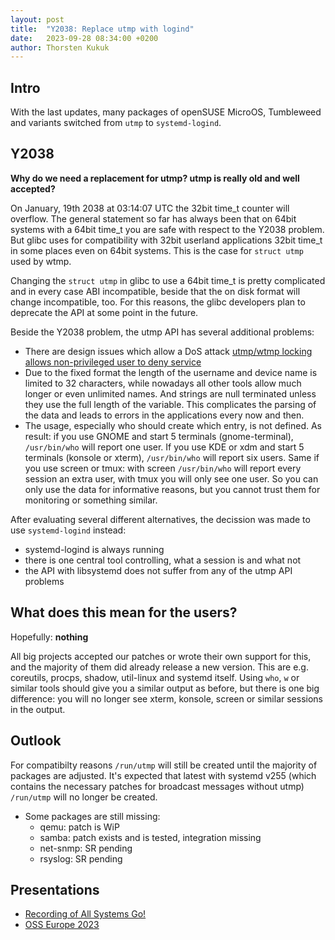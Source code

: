```yaml
---
layout: post
title:  "Y2038: Replace utmp with logind"
date:   2023-09-28 08:34:00 +0200
author: Thorsten Kukuk
---
```


## Intro

With the last updates, many packages of openSUSE MicroOS, Tumbleweed and variants switched from `utmp` to `systemd-logind`.

## Y2038

**Why do we need a replacement for utmp? utmp is really old and well accepted?**

On January, 19th 2038 at 03:14:07 UTC the 32bit time_t counter will overflow. The general statement so far has always been that on 64bit systems with a 64bit time_t you are safe with respect to the Y2038 problem. But glibc uses for compatibility with 32bit userland applications 32bit time_t in some places even on 64bit systems. This is the case for `struct utmp` used by wtmp.

Changing the `struct utmp` in glibc to use a 64bit time_t is pretty complicated and in every case ABI incompatible, beside that the on disk format will change incompatible, too. For this reasons, the glibc developers plan to deprecate the API at some point in the future.

Beside the Y2038 problem, the utmp API has several additional problems:

* There are design issues which allow a DoS attack [utmp/wtmp locking allows non-privileged user to deny service](https://sourceware.org/bugzilla/show_bug.cgi?id=24492)
* Due to the fixed format the length of the username and device name is limited to 32 characters, while nowadays all other tools allow much longer or even unlimited names. And strings are null terminated unless they use the full length of the variable. This complicates the parsing of the data and leads to errors in the applications every now and then.
* The usage, especially who should create which entry, is not defined. As result: if you use GNOME and start 5 terminals (gnome-terminal), `/usr/bin/who` will report one user. If you use KDE or xdm and start 5 terminals (konsole or xterm), `/usr/bin/who` will report six users. Same if you use screen or tmux: with screen `/usr/bin/who` will report every session an extra user, with tmux you will only see one user. So you can only use the data for informative reasons, but you cannot trust them for monitoring or something similar.

After evaluating several different alternatives, the decission was made to use `systemd-logind` instead:
* systemd-logind is always running
* there is one central tool controlling, what a session is and what not
* the API with libsystemd does not suffer from any of the utmp API problems

## What does this mean for the users?

Hopefully: **nothing**

All big projects accepted our patches or wrote their own support for this, and the majority of them did already release a new version. This are e.g. coreutils, procps, shadow, util-linux and systemd itself.
Using `who`, `w` or similar tools should give you a similar output as before, but there is one big difference: you will no longer see xterm, konsole, screen or similar sessions in the output.

## Outlook

For compatibilty reasons `/run/utmp` will still be created until the majority of packages are adjusted. It's expected that latest with systemd v255 (which contains the necessary patches for broadcast messages without utmp) `/run/utmp` will no longer be created.

* Some packages are still missing:
  * qemu: patch is WiP
  * samba: patch exists and is tested, integration missing
  * net-snmp: SR pending
  * rsyslog: SR pending

## Presentations

* [Recording of All Systems Go!](https://media.ccc.de/v/all-systems-go-2023-183-y2038-replace-utmp-with-logind)
* [OSS Europe 2023](https://osseu2023.sched.com/event/1OGgG/y2038-and-utmpwtmp-on-64bit-systems-thorsten-kukuk-suse)

